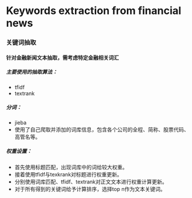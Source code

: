 # Keywords extraction from financial news

### 关键词抽取
#### 针对金融新闻文本抽取，需考虑特定金融相关词汇

##### 主要使用的抽取算法：
- tfidf
- textrank

##### 分词：
- jieba
- 使用了自己爬取并添加的词库信息，包含各个公司的全程、简称、股票代码、高管名等。

##### 权重设置：
- 首先使用标题匹配，出现词库中的词给较大权重。
- 接着使用tfidf与texkrank对标题进行权重更新。
- 分别使用词库匹配、tfidf、textrank对正文文本进行权重计算更新。
- 对于所有得到的关键词给予计算排序，选择top n作为文本关键词。
